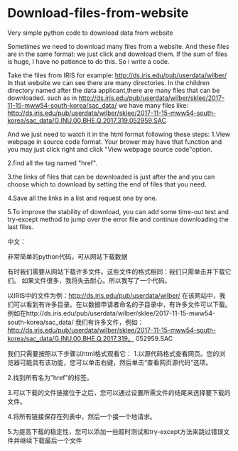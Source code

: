 # Download-files-from-website
Very simple python code to download data from website

Sometimes we need to download many files from a website. And these files are in the same format: we just click and download them.
If the sum of files is huge, I have no patience to do this. So i write a code.

Take the files from IRIS for example: http://ds.iris.edu/pub/userdata/wilber/
In that website we can see there are many directories. In the children directory named after the data applicant,there are many files that can be downloaded.
such as in http://ds.iris.edu/pub/userdata/wilber/sklee/2017-11-15-mww54-south-korea/sac_data/
we have many files like: http://ds.iris.edu/pub/userdata/wilber/sklee/2017-11-15-mww54-south-korea/sac_data/G.INU.00.BHE.Q.2017.319.052959.SAC

And we just need to watch it in the html format following these steps:
1.View webpage in source code format. Your brower may have that function and you may just click right and click "View webpage source code"option.

2.find all the tag named "href".
  
3.the links of files that can be downloaded is just after the <herf> and you can choose which to download by setting the end of files that you need.
  
4.Save all the links in a list and request one by one.

5.To improve the stability of download, you can add some time-out test and try-except method to jump over the error file and continue downloading the last files.

中文：

非常简单的python代码，可从网站下载数据

有时我们需要从网站下载许多文件。这些文件的格式相同：我们只需单击并下载它们。
如果文件很多，我将失去耐心。所以我写了一个代码。

以IRIS中的文件为例：http://ds.iris.edu/pub/userdata/wilber/
在该网站中，我们可以看到有许多目录。在以数据申请者命名的子目录中，有许多文件可以下载。
例如在http://ds.iris.edu/pub/userdata/wilber/sklee/2017-11-15-mww54-south-korea/sac_data/
我们有许多文件，例如：http://ds.iris.edu/pub/userdata/wilber/sklee/2017-11-15-mww54-south-korea/sac_data/G.INU.00.BHE.Q.2017.319。 052959.SAC

我们只需要按照以下步骤以html格式观看它：
1.以源代码格式查看网页。您的浏览器可能具有该功能，您可以单击右键，然后单击“查看网页源代码”选项。

2.找到所有名为"href"的标签。
  
3.可以下载的文件链接位于<herf>之后，您可以通过设置所需文件的结尾来选择要下载的文件。
  
4.将所有链接保存在列表中，然后一个接一个地请求。

5.为提高下载的稳定性，您可以添加一些超时测试和try-except方法来跳过错误文件并继续下载最后一个文件
